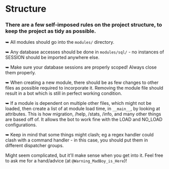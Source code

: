 # Structure

### There are a few self-imposed rules on the project structure, to keep the project as tidy as possible.
➥ All modules should go into the `modules/` directory.

➥ Any database accesses should be done in `modules/sql/` - no instances of SESSION should be imported anywhere else.

➥ Make sure your database sessions are properly scoped! Always close them properly.

➥ When creating a new module, there should be as few changes to other files as possible required to incorporate it.
Removing the module file should result in a bot which is still in perfect working condition.

➥ If a module is dependent on multiple other files, which might not be loaded, then create a list of at module
load time, in `__main__`, by looking at attributes. This is how migration, /help, /stats, /info, and many other things
are based off of. It allows the bot to work fine with the LOAD and NO_LOAD configurations.

➥ Keep in mind that some things might clash; eg a regex handler could clash with a command handler - in this case, you 
should put them in different dispatcher groups.

Might seem complicated, but it'll make sense when you get into it. Feel free to ask me for a hand/advice (at `@Warning_MadBoy_is_Here`)!

